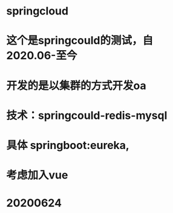 # springcloud

# 这个是springcould的测试，自2020.06-至今
# 开发的是以集群的方式开发oa
# 技术：springcould-redis-mysql
# 具体 springboot:eureka,
# 考虑加入vue
# 20200624
